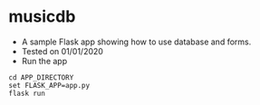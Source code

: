 # musicdb
* A sample Flask app showing how to use database and forms.
* Tested on 01/01/2020
* Run the app

```# run program
cd APP_DIRECTORY
set FLASK_APP=app.py
flask run
```
